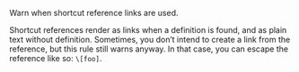 Warn when shortcut reference links are used.

  Shortcut references render as links when a definition is found, and as
  plain text without definition.
  Sometimes, you don’t intend to create a link from the reference, but this
  rule still warns anyway.
  In that case, you can escape the reference like so: `\[foo]`.